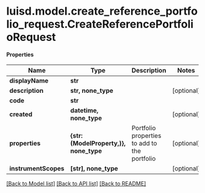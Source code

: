 # luisd.model.create_reference_portfolio_request.CreateReferencePortfolioRequest

#### Properties
Name | Type | Description | Notes
------------ | ------------- | ------------- | -------------
**displayName** | **str** |  | 
**description** | **str, none_type** |  | [optional] 
**code** | **str** |  | 
**created** | **datetime, none_type** |  | [optional] 
**properties** | **{str: (ModelProperty,)}, none_type** | Portfolio properties to add to the portfolio | [optional] 
**instrumentScopes** | **[str], none_type** |  | [optional] 

[[Back to Model list]](../../README.md#documentation-for-models) [[Back to API list]](../../README.md#documentation-for-api-endpoints) [[Back to README]](../../README.md)

